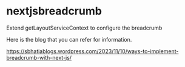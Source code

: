 # nextjsbreadcrumb
Extend getLayoutServiceContext to configure the breadcrumb

Here is the blog that you can refer for information. 

https://sbhatiablogs.wordpress.com/2023/11/10/ways-to-implement-breadcrumb-with-next-js/

